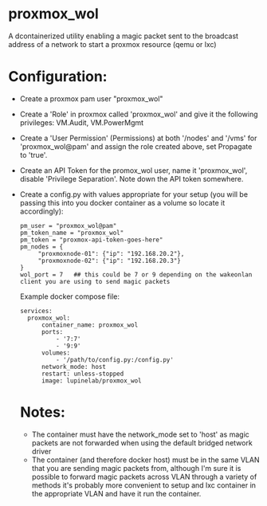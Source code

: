 # proxmox_wol

A dcontainerized utility enabling a magic packet sent to the broadcast address of a network to start a proxmox resource (qemu or lxc)

# Configuration:
- Create a proxmox pam user "proxmox_wol"
- Create a 'Role' in proxmox called 'proxmox_wol' and give it the following privileges: VM.Audit, VM.PowerMgmt
- Create a 'User Permission' (Permissions) at both '/nodes' and '/vms' for 'proxmox_wol@pam' and assign the role created above, set Propagate to 'true'.
- Create an API Token for the promox_wol user, name it 'proxmox_wol', disable 'Privilege Separation'. Note down the API token somewhere.
- Create a config.py with values appropriate for your setup (you will be passing this into you docker container as a volume so locate it accordingly):
  ```
  pm_user = "proxmox_wol@pam"
  pm_token_name = "proxmox_wol"
  pm_token = "proxmox-api-token-goes-here"
  pm_nodes = {
       "proxmoxnode-01": {"ip": "192.168.20.2"},
       "proxmoxnode-02": {"ip": "192.168.20.3"}
  }
  wol_port = 7   ## this could be 7 or 9 depending on the wakeonlan client you are using to send magic packets
  ```
  Example docker compose file:
  
  ```version: '3.3'
  services:
    proxmox_wol:
        container_name: proxmox_wol
        ports:
            - '7:7'
            - '9:9'
        volumes:
            - '/path/to/config.py:/config.py'
        network_mode: host
        restart: unless-stopped
        image: lupinelab/proxmox_wol
  ```
  # Notes:
  - The container must have the network_mode set to 'host' as magic packets are not forwarded when using the default bridged network driver
  - The container (and therefore docker host) must be in the same VLAN that you are sending magic packets from, although I'm sure it is possible to forward magic packets across VLAN through a variety of methods it's probably more convenient to setup and lxc container in the appropriate VLAN and have it run the container.
